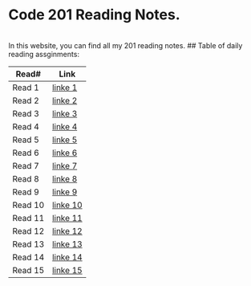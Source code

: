 # Code 201 Reading Notes.
<br/>
In this website, you can find all my 201 reading notes.
## Table of daily reading assginments:

Read#  | Link
----------|-------
Read 1    | [linke 1]()
Read 2    | [linke 2]()
Read 3    | [linke 3]()
Read 4    | [linke 4]()
Read 5    | [linke 5]()
Read 6    | [linke 6]()
Read 7    | [linke 7]()
Read 8    | [linke 8]()
Read 9    | [linke 9]()
Read 10   | [linke 10]()
Read 11   | [linke 11]()
Read 12   | [linke 12]()
Read 13   | [linke 13]()
Read 14   | [linke 14]()
Read 15   | [linke 15]()



